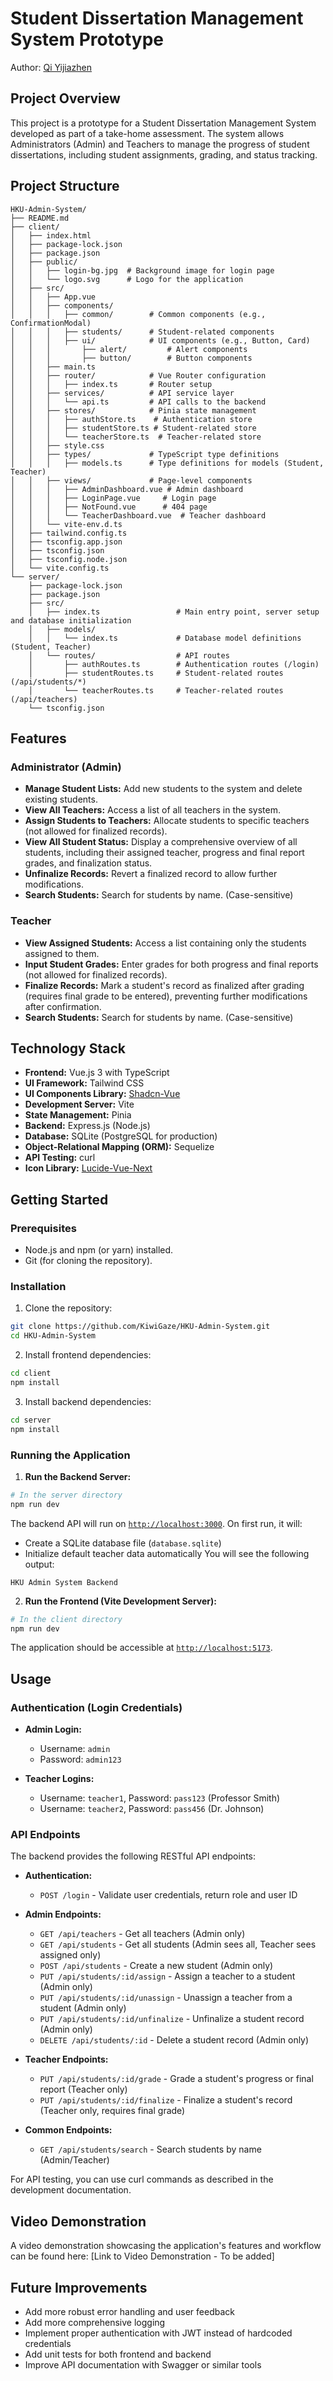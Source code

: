 # Student Dissertation Management System Prototype
Author: [Qi Yijiazhen](http://www.qiyijiazhen.com) 
## Project Overview

This project is a prototype for a Student Dissertation Management System developed as part of a take-home assessment. The system allows Administrators (Admin) and Teachers to manage the progress of student dissertations, including student assignments, grading, and status tracking.

## Project Structure
```
HKU-Admin-System/
├── README.md
├── client/
│   ├── index.html
│   ├── package-lock.json
│   ├── package.json
│   ├── public/
│   │   ├── login-bg.jpg  # Background image for login page
│   │   └── logo.svg      # Logo for the application
│   ├── src/
│   │   ├── App.vue
│   │   ├── components/
│   │   │   ├── common/        # Common components (e.g., ConfirmationModal)
│   │   │   ├── students/      # Student-related components
│   │   │   ├── ui/            # UI components (e.g., Button, Card)
│   │   │       ├── alert/         # Alert components
│   │   │       ├── button/        # Button components
│   │   ├── main.ts
│   │   ├── router/            # Vue Router configuration
│   │   │   ├── index.ts       # Router setup
│   │   ├── services/          # API service layer
│   │   │   └── api.ts         # API calls to the backend
│   │   ├── stores/            # Pinia state management
│   │   │   ├── authStore.ts    # Authentication store
│   │   │   ├── studentStore.ts # Student-related store
│   │   │   └── teacherStore.ts  # Teacher-related store
│   │   ├── style.css
│   │   ├── types/             # TypeScript type definitions
│   │   │   ├── models.ts      # Type definitions for models (Student, Teacher)
│   │   ├── views/             # Page-level components
│   │   │   ├── AdminDashboard.vue # Admin dashboard
│   │   │   ├── LoginPage.vue     # Login page
│   │   │   ├── NotFound.vue      # 404 page
│   │   │   └── TeacherDashboard.vue  # Teacher dashboard
│   │   └── vite-env.d.ts
│   ├── tailwind.config.ts
│   ├── tsconfig.app.json
│   ├── tsconfig.json
│   ├── tsconfig.node.json
│   └── vite.config.ts
└── server/
    ├── package-lock.json
    ├── package.json
    ├── src/
    │   ├── index.ts                 # Main entry point, server setup and database initialization
    │   ├── models/
    │   │   └── index.ts             # Database model definitions (Student, Teacher)
    │   └── routes/                  # API routes
    │       ├── authRoutes.ts        # Authentication routes (/login)
    │       ├── studentRoutes.ts     # Student-related routes (/api/students/*)
    │       └── teacherRoutes.ts     # Teacher-related routes (/api/teachers)
    └── tsconfig.json
```

## Features

### Administrator (Admin)

* **Manage Student Lists:** Add new students to the system and delete existing students.
* **View All Teachers:** Access a list of all teachers in the system.
* **Assign Students to Teachers:** Allocate students to specific teachers (not allowed for finalized records).
* **View All Student Status:** Display a comprehensive overview of all students, including their assigned teacher, progress and final report grades, and finalization status.
* **Unfinalize Records:** Revert a finalized record to allow further modifications.
* **Search Students:** Search for students by name. (Case-sensitive)

### Teacher

* **View Assigned Students:** Access a list containing only the students assigned to them.
* **Input Student Grades:** Enter grades for both progress and final reports (not allowed for finalized records).
* **Finalize Records:** Mark a student's record as finalized after grading (requires final grade to be entered), preventing further modifications after confirmation.
* **Search Students:** Search for students by name. (Case-sensitive)

## Technology Stack

* **Frontend:** Vue.js 3 with TypeScript
* **UI Framework:** Tailwind CSS
* **UI Components Library:** [Shadcn-Vue](https://www.shadcn-vue.com/)
* **Development Server:** Vite
* **State Management:** Pinia
* **Backend:** Express.js (Node.js)
* **Database:** SQLite (PostgreSQL for production)
* **Object-Relational Mapping (ORM):** Sequelize
* **API Testing:** curl
* **Icon Library:** [Lucide-Vue-Next](https://lucide.dev/)

## Getting Started

### Prerequisites

* Node.js and npm (or yarn) installed.
* Git (for cloning the repository).

### Installation

1. Clone the repository:
  ```bash
  git clone https://github.com/KiwiGaze/HKU-Admin-System.git
  cd HKU-Admin-System
  ```
2. Install frontend dependencies:
  ```bash
  cd client
  npm install
  ```
3. Install backend dependencies:
  ```bash
  cd server
  npm install
  ```

### Running the Application

1. **Run the Backend Server:**
  ```bash
  # In the server directory
  npm run dev
  ```
  The backend API will run on [`http://localhost:3000`](http://localhost:3000). On first run, it will:
  - Create a SQLite database file (`database.sqlite`)
  - Initialize default teacher data automatically
  You will see the following output:
  ```
  HKU Admin System Backend
  ```

2. **Run the Frontend (Vite Development Server):**
  ```bash
  # In the client directory
  npm run dev
  ```
  The application should be accessible at [`http://localhost:5173`](http://localhost:5173).

## Usage

### Authentication (Login Credentials)

* **Admin Login:**
  - Username: `admin`
  - Password: `admin123`

* **Teacher Logins:**
  - Username: `teacher1`, Password: `pass123` (Professor Smith)
  - Username: `teacher2`, Password: `pass456` (Dr. Johnson)

### API Endpoints

The backend provides the following RESTful API endpoints:

* **Authentication:**
  - `POST /login` - Validate user credentials, return role and user ID

* **Admin Endpoints:**
  - `GET /api/teachers` - Get all teachers (Admin only)
  - `GET /api/students` - Get all students (Admin sees all, Teacher sees assigned only)
  - `POST /api/students` - Create a new student (Admin only)
  - `PUT /api/students/:id/assign` - Assign a teacher to a student (Admin only)
  - `PUT /api/students/:id/unassign` - Unassign a teacher from a student (Admin only)
  - `PUT /api/students/:id/unfinalize` - Unfinalize a student record (Admin only)
  - `DELETE /api/students/:id` - Delete a student record (Admin only)

* **Teacher Endpoints:**
  - `PUT /api/students/:id/grade` - Grade a student's progress or final report (Teacher only)
  - `PUT /api/students/:id/finalize` - Finalize a student's record (Teacher only, requires final grade)
  
* **Common Endpoints:**
  - `GET /api/students/search` - Search students by name (Admin/Teacher)

For API testing, you can use curl commands as described in the development documentation.

## Video Demonstration

A video demonstration showcasing the application's features and workflow can be found here:
[Link to Video Demonstration - To be added]

## Future Improvements

* Add more robust error handling and user feedback
* Add more comprehensive logging
* Implement proper authentication with JWT instead of hardcoded credentials
* Add unit tests for both frontend and backend
* Improve API documentation with Swagger or similar tools
